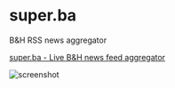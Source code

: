 super.ba
====

B&H RSS news aggregator

<a href="https://super.ba" target="_blank">super.ba - Live B&H news feed aggregator</a>

![screenshot](https://raw.githubusercontent.com/aarsla/super.ba/feature/vue/api/web/images/screenshot.png)
